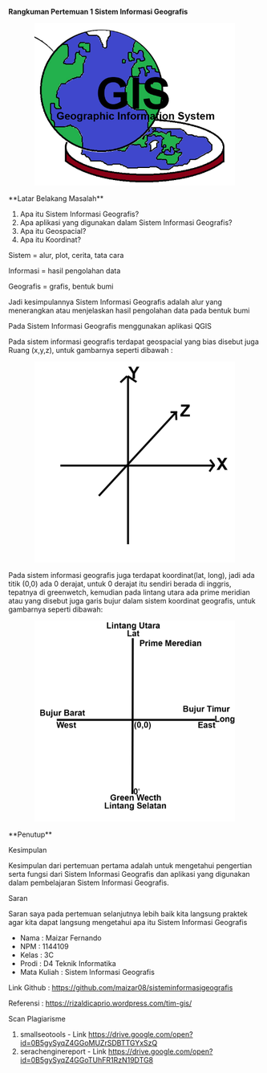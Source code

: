 **Rangkuman Pertemuan 1 Sistem Informasi Geografis**
<p align="center">
  <img src="../../img/GIS.jpg" width="400px">
</p>
**Latar Belakang Masalah**

1. Apa itu Sistem Informasi Geografis?
2. Apa aplikasi yang digunakan dalam Sistem Informasi Geografis?
3. Apa itu Geospacial?
4. Apa itu Koordinat?

Sistem = alur, plot, cerita, tata cara

Informasi = hasil pengolahan data

Geografis = grafis, bentuk bumi

Jadi kesimpulannya Sistem Informasi Geografis adalah alur yang menerangkan atau menjelaskan hasil pengolahan data pada bentuk bumi

Pada Sistem Informasi Geografis menggunakan aplikasi QGIS

Pada sistem informasi geografis terdapat geospacial yang bias disebut juga Ruang (x,y,z), untuk gambarnya seperti dibawah :
<p align="center">
  <img src="../../img/Geospacial.jpg" width="400px">
</p>
Pada sistem informasi geografis juga terdapat koordinat(lat, long), jadi ada titik (0,0) ada 0 derajat, untuk 0 derajat itu sendiri berada di inggris, tepatnya di greenwetch, kemudian pada lintang utara ada prime meridian atau yang disebut juga garis bujur dalam sistem koordinat geografis, untuk gambarnya seperti dibawah:
<p align="center">
  <img src="../../img/Koordinat.jpg" width="400px">
</p>
**Penutup**

Kesimpulan

Kesimpulan dari pertemuan pertama adalah untuk mengetahui pengertian serta fungsi dari Sistem Informasi Geografis dan aplikasi yang digunakan dalam pembelajaran  Sistem Informasi Geografis.

Saran

Saran saya pada pertemuan selanjutnya lebih baik kita langsung praktek agar kita dapat langsung mengetahui apa itu Sistem Informasi Geografis

* Nama : Maizar Fernando	
* NPM : 1144109
* Kelas : 3C
* Prodi : D4 Teknik Informatika
* Mata Kuliah : Sistem Informasi Geografis

Link Github : https://github.com/maizar08/sisteminformasigeografis

Referensi : https://rizaldicaprio.wordpress.com/tim-gis/

Scan Plagiarisme

1. smallseotools - Link https://drive.google.com/open?id=0B5gySyqZ4GGoMUZrSDBTTGYxSzQ
2. serachenginereport - Link https://drive.google.com/open?id=0B5gySyqZ4GGoTUhFR1RzN19DTG8
